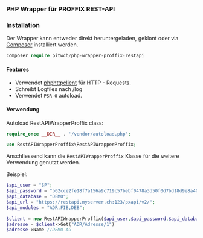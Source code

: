 ### PHP Wrapper für PROFFIX REST-API



### Installation
Der Wrapper kann entweder direkt heruntergeladen, geklont oder via [Composer](https://getcomposer.org) installiert werden.

```php
composer require pitwch/php-wrapper-proffix-restapi
```

#### Features

- Verwendet [phphttpclient](http://phphttpclient.com) für HTTP - Requests.
- Schreibt Logfiles nach /log
- Verwendet `PSR-0` autoload.

#### Verwendung


Autoload RestAPIWrapperProffix class:

```php
require_once __DIR__ . '/vendor/autoload.php';

use RestAPIWrapperProffix\RestAPIWrapperProffix;
```

Anschliessend kann die `RestAPIWrapperProffix` Klasse für die weitere Verwendung genutzt werden.

Beispiel:
```php
$api_user = "SP";
$api_password = "b62cce2fe18f7a156a9c719c57bebf0478a3d50f0d7bd18d9e8a40be2e663017";
$api_database = "DEMO";
$api_url = "https://restapi.myserver.ch:123/pxapi/v2/";
$api_modules = "ADR,FIB,DEB";

$client = new RestAPIWrapperProffix($api_user,$api_password,$api_database,$api_url,$api_modules,"",false);
$adresse = $client->Get("ADR/Adresse/1")
$adresse->Name //DEMO AG
```
